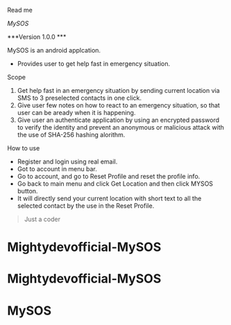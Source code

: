 Read me

*MySOS*

***Version 1.0.0 ***

MySOS is an android applcation.
- Provides user to get help fast in emergency situation.

Scope
1. Get help fast in an emergency situation by sending current location via SMS to 3 preselected contacts in one click.
2. Give user few notes on how to react to an emergency situation, so that user can be aready when it is happening.
3. Give user an authenticate application by using an encrypted password to verify the identity and prevent an anonymous or malicious attack with the use of SHA-256 hashing alorithm.

How to use

- Register and login using real email.
- Got to account in menu bar.
- Go to account, and go to Reset Profile and reset the profile info.
- Go back to main menu and click Get Location and then click MYSOS button.
- It will directly send your current location with short text to all the selected contact by the use in the Reset Profile.


> Just a coder
# Mightydevofficial-MySOS
# Mightydevofficial-MySOS
# MySOS
